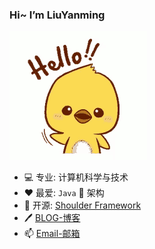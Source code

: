 ### Hi~ I’m LiuYanming

![hello](https://github.com/ChinaLym/ChinaLym/raw/master/hello.gif)

- 💻 专业: 计算机科学与技术
- ❤ 最爱: `Java` 🚀 架构
- 🔨 开源: [Shoulder Framework](https://github.com/ChinaLym/Shoulder-Framework)
- 🖊 [BLOG-博客](https://blog.csdn.net/qq_35425070/category_8283094.html)
- 📫 [Email-邮箱](mailto:cn_lym@foxmail.com)


<!--
**ChinaLym/ChinaLym** is a ✨ _special_ ✨ repository because its `README.md` (this file) appears on your GitHub profile.

Here are some ideas to get you started:

- 🔭 I’m currently working on ...
- 🌱 I’m currently learning ...
- 👯 I’m looking to collaborate on ...
- 🤔 I’m looking for help with ...
- 💬 Ask me about ...
- 📫 How to reach me: ...
- 😄 Pronouns: ...
- ⚡ Fun fact: ...
-->
